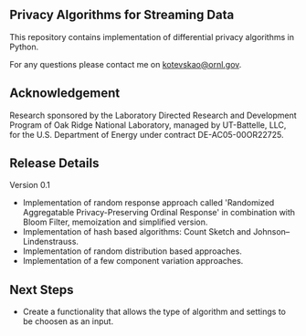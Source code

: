 ## Privacy Algorithms for Streaming Data
This repository contains implementation of differential privacy algorithms in Python.

For any questions please contact me on kotevskao@ornl.gov.

## Acknowledgement
Research sponsored by the Laboratory Directed Research and Development Program of Oak Ridge National Laboratory, managed by UT-Battelle, LLC, for the U.S. Department of Energy under contract DE-AC05-00OR22725.

## Release Details
Version 0.1
* Implementation of random response approach called 'Randomized Aggregatable Privacy-Preserving Ordinal Response' in combination with Bloom Filter, memoization and simplified version.
* Implementation of hash based algorithms: Count Sketch and Johnson–Lindenstrauss.
* Implementation of random distribution based approaches.
* Implementation of a few component variation approaches.

## Next Steps
* Create a functionality that allows the type of algorithm and settings to be choosen as an input. 
